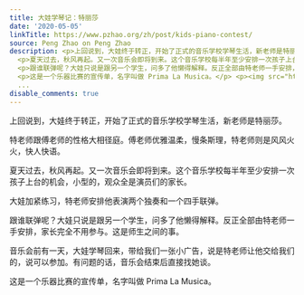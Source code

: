 ```yaml
---
title: 大娃学琴记：特丽莎
date: '2020-05-05'
linkTitle: https://www.pzhao.org/zh/post/kids-piano-contest/
source: Peng Zhao on Peng Zhao
description: <p>上回说到，大娃终于转正，开始了正式的音乐学校学琴生活，新老师是特丽莎。</p> <p>特老师跟傅老师的性格大相径庭。傅老师优雅温柔，慢条斯理，特老师则是风风火火，快人快语。</p>
  <p>夏天过去，秋风再起。又一次音乐会即将到来。这个音乐学校每半年至少安排一次孩子上台的机会，小型的，观众全是演员们的家长。</p> <p>大娃加紧练习，特老师安排他表演两个独奏和一个四手联弹。</p>
  <p>跟谁联弹呢？大娃只说是跟另一个学生，问多了他懒得解释。反正全部由特老师一手安排，家长完全不用参与。这是师生之间的事。</p> <p>音乐会前有一天，大娃学琴回来，带给我们一张小广告，说是特老师让他交给我们的，说可以参加。有问题的话，音乐会结束后直接找她谈。</p>
  <p>这是一个乐器比赛的宣传单，名字叫做 Prima La Musica。</p> <p><img src="https://mmbiz.qpic.cn/mmbiz_jpg/gic27ryD6wHzd
  ...
disable_comments: true
---
```

<p>上回说到，大娃终于转正，开始了正式的音乐学校学琴生活，新老师是特丽莎。</p> <p>特老师跟傅老师的性格大相径庭。傅老师优雅温柔，慢条斯理，特老师则是风风火火，快人快语。</p> <p>夏天过去，秋风再起。又一次音乐会即将到来。这个音乐学校每半年至少安排一次孩子上台的机会，小型的，观众全是演员们的家长。</p> <p>大娃加紧练习，特老师安排他表演两个独奏和一个四手联弹。</p> <p>跟谁联弹呢？大娃只说是跟另一个学生，问多了他懒得解释。反正全部由特老师一手安排，家长完全不用参与。这是师生之间的事。</p> <p>音乐会前有一天，大娃学琴回来，带给我们一张小广告，说是特老师让他交给我们的，说可以参加。有问题的话，音乐会结束后直接找她谈。</p> <p>这是一个乐器比赛的宣传单，名字叫做 Prima La Musica。</p> <p><img src="https://mmbiz.qpic.cn/mmbiz_jpg/gic27ryD6wHzd ...